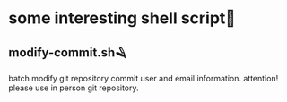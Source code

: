 # some interesting shell script🚀
## modify-commit.sh🪒
batch modify git repository commit user and email information.
attention! please use in person git repository.